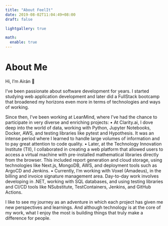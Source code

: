 ```yaml
---
title: "About FeelIt"
date: 2019-08-02T11:04:49+08:00
draft: false

lightgallery: true

math:
  enable: true
---
```

# About Me

Hi, I’m Airán 👋

I’ve been passionate about software development for years. I started studying web application development and later did a FullStack bootcamp that broadened my horizons even more in terms of technologies and ways of working.

Since then, I’ve been working at LeanMind, where I’ve had the chance to participate in very diverse and enriching projects:
•	At Clarity.ai, I dove deep into the world of data, working with Python, Jupyter Notebooks, Docker, AWS, and testing libraries like pytest and Hypothesis. It was an intense period where I learned to handle large volumes of information and to pay great attention to code quality.
•	Later, at the Technology Innovation Institute (TII), I collaborated in creating a web platform that allowed users to access a virtual machine with pre-installed mathematical libraries directly from the browser. This included report generation and cloud storage, using technologies like Next.js, MongoDB, AWS, and deployment tools such as ArgoCD and Jenkins.
•	Currently, I’m working with Voxel (Amadeus), in the billing and invoice signature management area. Day-to-day work involves developing in .NET, working with SQL databases, and using testing libraries and CI/CD tools like NSubstitute, TestContainers, Jenkins, and GitHub Actions.

I like to see my journey as an adventure in which each project has given me new perspectives and learnings. And although technology is at the core of my work, what I enjoy the most is building things that truly make a difference for people.